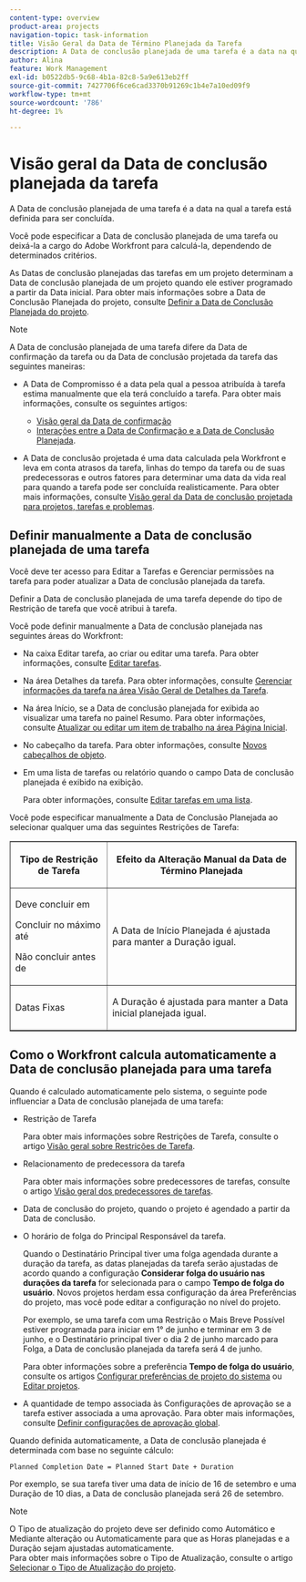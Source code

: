 ```yaml
---
content-type: overview
product-area: projects
navigation-topic: task-information
title: Visão Geral da Data de Término Planejada da Tarefa
description: A Data de conclusão planejada de uma tarefa é a data na qual a tarefa está definida para ser concluída.
author: Alina
feature: Work Management
exl-id: b0522db5-9c68-4b1a-82c8-5a9e613eb2ff
source-git-commit: 7427706f6ce6cad3370b91269c1b4e7a10ed09f9
workflow-type: tm+mt
source-wordcount: '786'
ht-degree: 1%

---
```


# Visão geral da Data de conclusão planejada da tarefa

A Data de conclusão planejada de uma tarefa é a data na qual a tarefa está definida para ser concluída.

Você pode especificar a Data de conclusão planejada de uma tarefa ou deixá-la a cargo do Adobe Workfront para calculá-la, dependendo de determinados critérios.

As Datas de conclusão planejadas das tarefas em um projeto determinam a Data de conclusão planejada de um projeto quando ele estiver programado a partir da Data inicial. Para obter mais informações sobre a Data de Conclusão Planejada do projeto, consulte [Definir a Data de Conclusão Planejada do projeto](../../../manage-work/projects/planning-a-project/project-planned-completion-date.md).

>[!NOTE]
>
>A Data de conclusão planejada de uma tarefa difere da Data de confirmação da tarefa ou da Data de conclusão projetada da tarefa das seguintes maneiras:
>
>* A Data de Compromisso é a data pela qual a pessoa atribuída à tarefa estima manualmente que ela terá concluído a tarefa. Para obter mais informações, consulte os seguintes artigos:
>
>   * [Visão geral da Data de confirmação](../../../manage-work/projects/updating-work-in-a-project/overview-of-commit-dates.md)
>   * [Interações entre a Data de Confirmação e a Data de Conclusão Planejada](../../../manage-work/projects/updating-work-in-a-project/interactions-between-commit-and-planned-completion-dates.md).
>
>* A Data de conclusão projetada é uma data calculada pela Workfront e leva em conta atrasos da tarefa, linhas do tempo da tarefa ou de suas predecessoras e outros fatores para determinar uma data da vida real para quando a tarefa pode ser concluída realisticamente. Para obter mais informações, consulte [Visão geral da Data de conclusão projetada para projetos, tarefas e problemas](../../../manage-work/projects/planning-a-project/project-projected-completion-date.md).
>

## Definir manualmente a Data de conclusão planejada de uma tarefa

Você deve ter acesso para Editar a Tarefas e Gerenciar permissões na tarefa para poder atualizar a Data de conclusão planejada da tarefa.

Definir a Data de conclusão planejada de uma tarefa depende do tipo de Restrição de tarefa que você atribui à tarefa.

Você pode definir manualmente a Data de conclusão planejada nas seguintes áreas do Workfront:

* Na caixa Editar tarefa, ao criar ou editar uma tarefa. Para obter informações, consulte [Editar tarefas](../../../manage-work/tasks/manage-tasks/edit-tasks.md).
* Na área Detalhes da tarefa. Para obter informações, consulte [Gerenciar informações da tarefa na área Visão Geral de Detalhes da Tarefa](../../../manage-work/tasks/manage-tasks/task-information-in-overview.md).
* Na área Início, se a Data de conclusão planejada for exibida ao visualizar uma tarefa no painel Resumo. Para obter informações, consulte [Atualizar ou editar um item de trabalho na área Página Inicial](../../../workfront-basics/using-home/using-the-home-area/update-and-edit-work-item-home.md).
* No cabeçalho da tarefa. Para obter informações, consulte [Novos cabeçalhos de objeto](../../../workfront-basics/the-new-workfront-experience/new-object-headers.md).
* Em uma lista de tarefas ou relatório quando o campo Data de conclusão planejada é exibido na exibição.

  Para obter informações, consulte [Editar tarefas em uma lista](../../../manage-work/tasks/manage-tasks/edit-tasks-in-a-list.md).

Você pode especificar manualmente a Data de Conclusão Planejada ao selecionar qualquer uma das seguintes Restrições de Tarefa:

<table border="1" cellspacing="15" cellpadding="1"> 
 <col> 
 <col> 
 <thead> 
  <tr> 
   <th> <p><strong>Tipo de Restrição de Tarefa</strong> </p> </th> 
   <th> <p><strong>Efeito da Alteração Manual da Data de Término Planejada</strong> </p> </th> 
  </tr> 
 </thead> 
 <tbody> 
  <tr> 
   <td> <p>Deve concluir em</p> <p>Concluir no máximo até</p> <p>Não concluir antes de</p> </td> 
   <td> <p><span class="s1">A Data de Início Planejada é ajustada para manter a Duração igual.</span> </p> </td> 
  </tr> 
  <tr> 
   <td> <p>Datas Fixas</p> </td> 
   <td> <p>A Duração é ajustada para manter a Data inicial planejada igual.</p> </td> 
  </tr> 
 </tbody> 
</table>

## Como o Workfront calcula automaticamente a Data de conclusão planejada para uma tarefa

Quando é calculado automaticamente pelo sistema, o seguinte pode influenciar a Data de conclusão planejada de uma tarefa:

* Restrição de Tarefa

  Para obter mais informações sobre Restrições de Tarefa, consulte o artigo [Visão geral sobre Restrições de Tarefa](../../../manage-work/tasks/task-constraints/task-constraint-overview.md).

* Relacionamento de predecessora da tarefa

  Para obter mais informações sobre predecessores de tarefas, consulte o artigo [Visão geral dos predecessores de tarefas](../../../manage-work/tasks/use-prdcssrs/predecessors-overview.md).

* Data de conclusão do projeto, quando o projeto é agendado a partir da Data de conclusão.
* O horário de folga do Principal Responsável da tarefa.

  Quando o Destinatário Principal tiver uma folga agendada durante a duração da tarefa, as datas planejadas da tarefa serão ajustadas de acordo quando a configuração **Considerar folga do usuário nas durações da tarefa** for selecionada para o campo **Tempo de folga do usuário**. Novos projetos herdam essa configuração da área Preferências do projeto, mas você pode editar a configuração no nível do projeto.

  Por exemplo, se uma tarefa com uma Restrição o Mais Breve Possível estiver programada para iniciar em 1° de junho e terminar em 3 de junho, e o Destinatário principal tiver o dia 2 de junho marcado para Folga, a Data de conclusão planejada da tarefa será 4 de junho.

  Para obter informações sobre a preferência **Tempo de folga do usuário**, consulte os artigos [Configurar preferências de projeto do sistema](../../../administration-and-setup/set-up-workfront/configure-system-defaults/set-project-preferences.md) ou [Editar projetos](../../../manage-work/projects/manage-projects/edit-projects.md).

* A quantidade de tempo associada às Configurações de aprovação se a tarefa estiver associada a uma aprovação. Para obter mais informações, consulte [Definir configurações de aprovação global](../../../administration-and-setup/customize-workfront/configure-approval-milestone-processes/establish-approval-settings.md).

Quando definida automaticamente, a Data de conclusão planejada é determinada com base no seguinte cálculo:

```
Planned Completion Date = Planned Start Date + Duration
```

Por exemplo, se sua tarefa tiver uma data de início de 16 de setembro e uma Duração de 10 dias, a Data de conclusão planejada será 26 de setembro.

>[!NOTE]
>
> O Tipo de atualização do projeto deve ser definido como Automático e Mediante alteração ou Automaticamente para que as Horas planejadas e a Duração sejam ajustadas automaticamente.\
>Para obter mais informações sobre o Tipo de Atualização, consulte o artigo [Selecionar o Tipo de Atualização do projeto](../../../manage-work/projects/manage-projects/select-project-update-type.md).
